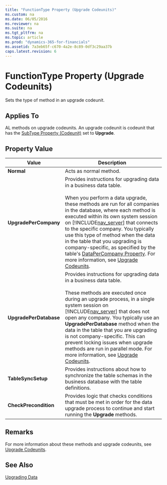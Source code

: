 ```yaml
---
title: "FunctionType Property (Upgrade Codeunits)"
ms.custom: na
ms.date: 06/05/2016
ms.reviewer: na
ms.suite: na
ms.tgt_pltfrm: na
ms.topic: article
ms.prod: "dynamics-365-for-financials"
ms.assetid: 7a3eb65f-c670-4a2e-8c89-0df3c29aa37b
caps.latest.revision: 6
---
```

# FunctionType Property (Upgrade Codeunits)
Sets the type of method in an upgrade codeunit.  

## Applies To  
 AL methods on upgrade codeunits. An upgrade codeunit is codeunit that has the [SubType Property \(Codeunit\)](devenv-SubType-Property--Codeunit.md) set to **Upgrade**.  

## Property Value  

|Value|Description|  
|-----------|-----------------|  
|**Normal**|Acts as normal method.|  
|**UpgradePerCompany**|Provides instructions for upgrading data in a business data table.<br /><br /> When you perform a data upgrade, these methods are run for all companies in the database, where each method is executed within its own system session on [!INCLUDE[nav_server](../includes/nav_server_md.md)] that connects to the specific company. You typically use this type of method when the data in the table that you upgrading is company-specific, as specified by the table's [DataPerCompany Property](../devenv-DataPerCompany-Property.md). For more information, see [Upgrade Codeunits](Upgrade-Codeunits.md#upgradedunctions).|  
|**UpgradePerDatabase**|Provides instructions for upgrading data in a business data table.<br /><br /> These methods are executed once during an upgrade process, in a single system session on [!INCLUDE[nav_server](../includes/nav_server_md.md)] that does not open any company. You typically use an **UpgradePerDatabase** method when the data in the table that you are upgrading is not company-specific. This can prevent locking issues when upgrade methods are run in parallel mode. For more information, see [Upgrade Codeunits](Upgrade-Codeunits.md#upgradedunctions).|  
|**TableSyncSetup**|Provides instructions about how to synchronize the table schemas in the business database with the table definitions.|  
|**CheckPrecondition**|Provides logic that checks conditions that must be met in order for the data upgrade process to continue and start running the **Upgrade** methods.|  

## Remarks  
 For more information about these methods and upgrade codeunits, see [Upgrade Codeunits](Upgrade-Codeunits.md).  

## See Also  
 [Upgrading Data](Upgrading-Data.md)
